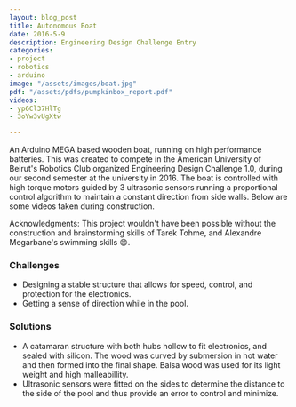 ```yaml
---
layout: blog_post
title: Autonomous Boat
date: 2016-5-9
description: Engineering Design Challenge Entry
categories:
- project
- robotics
- arduino
image: "/assets/images/boat.jpg"
pdf: "/assets/pdfs/pumpkinbox_report.pdf"
videos:
- yp6Cl37HlTg
- 3oYw3vUgXtw

---
```

An Arduino MEGA based wooden boat, running on high performance batteries. This was created to compete in the American University of Beirut's Robotics Club organized Engineering Design Challenge 1.0, during our second semester at the university in 2016. The boat is controlled with high torque motors guided by 3 ultrasonic sensors running a proportional control algorithm to maintain a constant direction from side walls. Below are some videos taken during construction.

Acknowledgments:  This project wouldn't have been possible without the construction and brainstorming skills of Tarek Tohme, and Alexandre Megarbane's swimming skills 😄.

### Challenges

* Designing a stable structure that allows for speed, control, and protection for the electronics.
* Getting a sense of direction while in the pool.

### Solutions

* A catamaran structure with both hubs hollow to fit electronics, and sealed with silicon. The wood was curved by submersion in hot water and then formed into the final shape. Balsa wood was used for its light weight and high malleabillity. 
* Ultrasonic sensors were fitted on the sides to determine the distance to the side of the pool and thus provide an error to control and minimize.